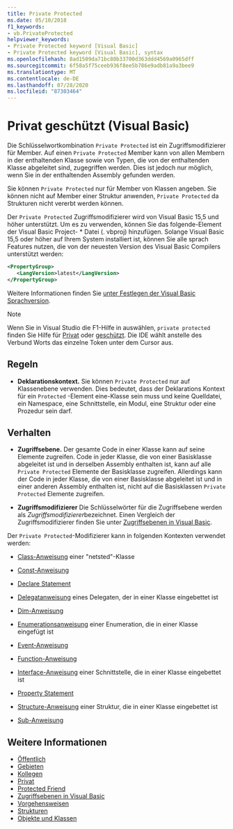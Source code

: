 ```yaml
---
title: Private Protected
ms.date: 05/10/2018
f1_keywords:
- vb.PrivateProtected
helpviewer_keywords:
- Private Protected keyword [Visual Basic]
- Private Protected keyword [Visual Basic], syntax
ms.openlocfilehash: 8ad1509da71bc80b33700d363ddd4569a0965dff
ms.sourcegitcommit: 6f58a5f75ceeb936f8ee5b786e9adb81a9a3bee9
ms.translationtype: MT
ms.contentlocale: de-DE
ms.lasthandoff: 07/28/2020
ms.locfileid: "87303464"
---
```

# <a name="private-protected-visual-basic"></a>Privat geschützt (Visual Basic)

Die Schlüsselwortkombination `Private Protected` ist ein Zugriffsmodifizierer für Member. Auf einen `Private Protected` Member kann von allen Membern in der enthaltenden Klasse sowie von Typen, die von der enthaltenden Klasse abgeleitet sind, zugegriffen werden. Dies ist jedoch nur möglich, wenn Sie in der enthaltenden Assembly gefunden werden.

Sie können `Private Protected` nur für Member von Klassen angeben. Sie können nicht auf Member einer Struktur anwenden, `Private Protected` da Strukturen nicht vererbt werden können.

Der `Private Protected` Zugriffsmodifizierer wird von Visual Basic 15,5 und höher unterstützt. Um es zu verwenden, können Sie das folgende-Element der Visual Basic Project- \* Datei (. vbproj) hinzufügen. Solange Visual Basic 15,5 oder höher auf Ihrem System installiert ist, können Sie alle sprach Features nutzen, die von der neuesten Version des Visual Basic Compilers unterstützt werden:

```xml
<PropertyGroup>
   <LangVersion>latest</LangVersion>
</PropertyGroup>
```

Weitere Informationen finden Sie [unter Festlegen der Visual Basic Sprachversion](../configure-language-version.md).

> [!NOTE]
> Wenn Sie in Visual Studio die F1-Hilfe in auswählen, `private protected` finden Sie Hilfe für [Privat](private.md) oder [geschützt](protected.md). Die IDE wählt anstelle des Verbund Worts das einzelne Token unter dem Cursor aus.

## <a name="rules"></a>Regeln

- **Deklarationskontext.** Sie können `Private Protected` nur auf Klassenebene verwenden. Dies bedeutet, dass der Deklarations Kontext für ein `Protected` -Element eine-Klasse sein muss und keine Quelldatei, ein Namespace, eine Schnittstelle, ein Modul, eine Struktur oder eine Prozedur sein darf.

## <a name="behavior"></a>Verhalten

- **Zugriffsebene.** Der gesamte Code in einer Klasse kann auf seine Elemente zugreifen. Code in jeder Klasse, die von einer Basisklasse abgeleitet ist und in derselben Assembly enthalten ist, kann auf alle `Private Protected` Elemente der Basisklasse zugreifen. Allerdings kann der Code in jeder Klasse, die von einer Basisklasse abgeleitet ist und in einer anderen Assembly enthalten ist, nicht auf die Basisklassen `Private Protected` Elemente zugreifen.

- **Zugriffsmodifizierer** Die Schlüsselwörter für die Zugriffsebene werden als *Zugriffsmodifizierer*bezeichnet. Einen Vergleich der Zugriffsmodifizierer finden Sie unter [Zugriffsebenen in Visual Basic](../../programming-guide/language-features/declared-elements/access-levels.md).

Der `Private Protected`-Modifizierer kann in folgenden Kontexten verwendet werden:

- [Class-Anweisung](../statements/class-statement.md) einer "netsted"-Klasse

- [Const-Anweisung](../statements/const-statement.md)

- [Declare Statement](../statements/declare-statement.md)

- [Delegatanweisung](../statements/delegate-statement.md) eines Delegaten, der in einer Klasse eingebettet ist

- [Dim-Anweisung](../statements/dim-statement.md)

- [Enumerationsanweisung](../statements/enum-statement.md) einer Enumeration, die in einer Klasse eingefügt ist

- [Event-Anweisung](../statements/event-statement.md)

- [Function-Anweisung](../statements/function-statement.md)

- [Interface-Anweisung](../statements/interface-statement.md) einer Schnittstelle, die in einer Klasse eingebettet ist

- [Property Statement](../statements/property-statement.md)

- [Structure-Anweisung](../statements/structure-statement.md) einer Struktur, die in einer Klasse eingebettet ist

- [Sub-Anweisung](../statements/sub-statement.md)

## <a name="see-also"></a>Weitere Informationen

- [Öffentlich](public.md)
- [Gebieten](protected.md)
- [Kollegen](friend.md)
- [Privat](private.md)
- [Protected Friend](./protected-friend.md)
- [Zugriffsebenen in Visual Basic](../../programming-guide/language-features/declared-elements/access-levels.md)
- [Vorgehensweisen](../../programming-guide/language-features/procedures/index.md)
- [Strukturen](../../programming-guide/language-features/data-types/structures.md)
- [Objekte und Klassen](../../programming-guide/language-features/objects-and-classes/index.md)
